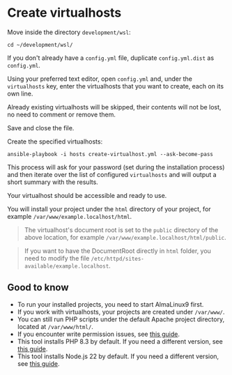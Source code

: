 # Create virtualhosts

Move inside the directory `development/wsl`:

```shell
cd ~/development/wsl/
```

If you don't already have a `config.yml` file, duplicate `config.yml.dist` as `config.yml`.

Using your preferred text editor, open `config.yml` and, under the `virtualhosts` key, enter the virtualhosts that you want to create, each on its own line.

Already existing virtualhosts will be skipped, their contents will not be lost, no need to comment or remove them.

Save and close the file.

Create the specified virtualhosts:

```shell
ansible-playbook -i hosts create-virtualhost.yml --ask-become-pass
```

This process will ask for your password (set during the installation process) and then iterate over the list of configured `virtualhosts` and will output a short summary with the results.

Your virtualhost should be accessible and ready to use.

You will install your project under the `html` directory of your project, for example `/var/www/example.localhost/html`.

> The virtualhost's document root is set to the `public` directory of the above location, for example `/var/www/example.localhost/html/public`.

> If you want to have the DocumentRoot directly in `html` folder, you need to modify the file `/etc/httpd/sites-available/example.localhost`.

## Good to know

* To run your installed projects, you need to start AlmaLinux9 first.
* If you work with virtualhosts, your projects are created under `/var/www/`.
* You can still run PHP scripts under the default Apache project directory, located at `/var/www/html/`.
* If you encounter write permission issues, see [this guide](../faq.md#how-do-i-fix-common-permission-issues).
* This tool installs PHP 8.3 by default. If you need a different version, see [this guide](../faq.md#how-do-i-switch-to-a-different-version-of-php).
* This tool installs Node.js 22 by default. If you need a different version, see [this guide](../faq.md#how-do-i-switch-to-a-different-version-of-nodejs).
